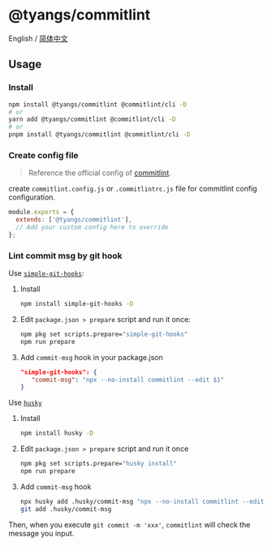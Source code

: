 # @tyangs/commitlint

English / [简体中文](./README_CN.md)

## Usage

### Install

```bash
npm install @tyangs/commitlint @commitlint/cli -D
# or
yarn add @tyangs/commitlint @commitlint/cli -D
# or
pnpm install @tyangs/commitlint @commitlint/cli -D
```

### Create config file

> Reference the official config of [commitlint](https://commitlint.js.org/#/reference-configuration).

create `commitlint.config.js` or `.commitlintrc.js` file for commitlint config configuration.

```javascript
module.exports = {
  extends: ['@tyangs/commitlint'],
  // Add your custom config here to override
};
```

### Lint commit msg by git hook

Use [`simple-git-hooks`](https://github.com/toplenboren/simple-git-hooks):

1. Install

   ```bash
   npm install simple-git-hooks -D
   ```

2. Edit `package.json > prepare` script and run it once:

   ```bash
   npm pkg set scripts.prepare="simple-git-hooks"
   npm run prepare
   ```

3. Add `commit-msg` hook in your package.json
   ```json
   "simple-git-hooks": {
      "commit-msg": "npx --no-install commitlint --edit $1"
   }
   ```

Use [`husky`](https://github.com/typicode/husky)

1. Install

   ```bash
   npm install husky -D
   ```

2. Edit `package.json > prepare` script and run it once

   ```bash
   npm pkg set scripts.prepare="husky install"
   npm run prepare
   ```

3. Add `commit-msg` hook
   ```bash
   npx husky add .husky/commit-msg "npx --no-install commitlint --edit $1"
   git add .husky/commit-msg
   ```

Then, when you execute `git commit -m 'xxx'`, `commitlint` will check the message you input.
